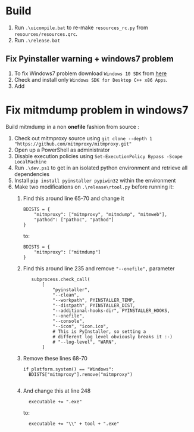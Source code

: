 Build
=============================================

1. Run `.\uicompile.bat` to re-make `resources_rc.py` from `resources/resources.qrc`.
2. Run `.\release.bat`

Fix Pyinstaller warning + windows7 problem
---------------------------------------------
1. To fix Windows7 problem download `Windows 10 SDK` from [here](https://go.microsoft.com/fwlink/?linkid=864422)
2. Check and install only `Windows SDK for Desktop C++ x86 Apps`.
3. Add 

Fix mitmdump problem in windows7
=============================================

Build mitmdump in a non __onefile__ fashion from source :

1. Check out mitmproxy source using `git clone --depth 1 "https://github.com/mitmproxy/mitmproxy.git"`
2. Open up a PowerShell as administrator
3. Disable execution policies using `Set-ExecutionPolicy Bypass -Scope LocalMachine`
4. Run `.\dev.ps1` to get in an isolated python environment and retrieve all dependencies
5. Install `pip install pyinstaller pypiwin32` within the environment
6. Make two modifications on `.\release\rtool.py` before running it:
   1. Find this around line 65-70 and change it
    
      ```
      BDISTS = {
          "mitmproxy": ["mitmproxy", "mitmdump", "mitmweb"],
          "pathod": ["pathoc", "pathod"]
      }
      ``` 
      to:
      ```
      BDISTS = {
          "mitmproxy": ["mitmdump"]
      }
      ```
   2. Find this around line 235 and remove `"--onefile",` parameter
    
      ```
         subprocess.check_call(
             [
                 "pyinstaller",
                 "--clean",
                 "--workpath", PYINSTALLER_TEMP,
                 "--distpath", PYINSTALLER_DIST,
                 "--additional-hooks-dir", PYINSTALLER_HOOKS,
                 "--onefile",
                 "--console",
                 "--icon", "icon.ico",
                 # This is PyInstaller, so setting a
                 # different log level obviously breaks it :-)
                 # "--log-level", "WARN",
             ]
      ```
     3. Remove these lines 68-70
         ```
        if platform.system() == "Windows":
           BDISTS["mitmproxy"].remove("mitmproxy")
           
         ```
     4. And change this at line 248
      
        ```
          executable += ".exe"
        ``` 
        to:
        ```
          executable += "\\" + tool + ".exe"
        ```